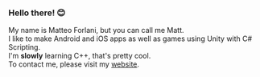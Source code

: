 ### Hello there! 😊
My name is Matteo Forlani, but you can call me Matt.<br>
I like to make Android and iOS apps as well as games using Unity with C# Scripting.<br>
I'm **slowly** learning C++, that's pretty cool.<br>
To contact me, please visit my [website](https://matthew5pl.net).
